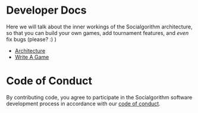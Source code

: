 # Developer Docs

Here we will talk about the inner workings of the Socialgorithm architecture, 
so that you can build your own games, add tournament features, and *even* fix bugs (please? :) )

* [Architecture](./architecture.md)
* [Write A Game](./write-a-game.md)

# Code of Conduct

By contributing code, you agree to participate in the Socialgorithm software development process in accordance with our [code of conduct](./code-of-conduct.md).
